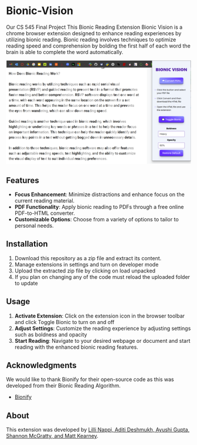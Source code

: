 # Bionic-Vision
Our CS 545 Final Project
This Bionic Reading Extension Bionic Vision is a chrome browser extension designed to enhance reading experiences by utilizing bionic reading. Bionic reading involves techniques to optimize reading speed and comprehension by bolding the first half of each word the brain is able to complete the word automatically.

![Bionic Vision Example](./assets/bionic-vision.PNG)

## Features
- **Focus Enhancement**: Minimize distractions and enhance focus on the current reading material.
- **PDF Functionality**: Apply bionic reading to PDFs through a free online PDF-to-HTML converter.
- **Customizable Options**: Choose from a variety of options to tailor to personal needs. 

## Installation
1. Download this repository as a zip file and extract its content.
2. Manage extensions in settings and turn on developer mode
3. Upload the extracted zip file by clicking on load unpacked
4. If you plan on changing any of the code must reload the uploaded folder to update

## Usage
1. **Activate Extension**: Click on the extension icon in the browser toolbar and click Toggle Bionic to turn on and off
2. **Adjust Settings**: Customize the reading experience by adjusting settings such as boldness and opacity
3. **Start Reading**: Navigate to your desired webpage or document and start reading with the enhanced bionic reading features.

## Acknowledgments
We would like to thank Bionify for their open-source code as this was developed from their Bionic Reading Algorithm. 
- [Bionify](https://github.com/Cveinnt/bionify)

## About
This extension was developed by [Lilli Nappi, Aditi Deshmukh, Ayushi Gupta, Shannon McGratty, and Matt Kearney](https://github.com/nappilil/Bionic-Vision).

